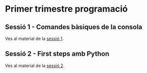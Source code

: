 # Primer trimestre programació

## Sessió 1 - Comandes bàsiques de la consola

Ves al material de la [sessió 1](./Sessió_1/sessio1.md).

## Sessió 2 - First steps amb Python

Ves al material de la [sessió 2](./Sessió_2/sessio2.md).
